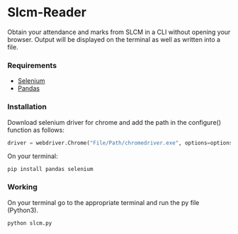 # Slcm-Reader
Obtain your attendance and marks from SLCM in a CLI without opening your browser. Output will be displayed on the terminal as well as written into a file.


### Requirements
* [Selenium](https://www.selenium.dev/)
* [Pandas](https://pandas.pydata.org/)


### Installation
Download selenium driver for chrome and add the path in the configure() function as follows: 
```python
driver = webdriver.Chrome("File/Path/chromedriver.exe", options=options) # example
```

On your terminal:
```terminal
pip install pandas selenium
```

### Working 

On your terminal go to the appropriate terminal and run the py file (Python3).
```terminal
python slcm.py
```

